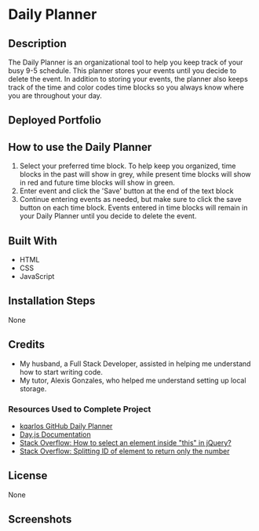 # Daily Planner
## Description
The Daily Planner is an organizational tool to help you keep track of your busy 9-5 schedule. This planner stores your events until you decide to delete the event.  In addition to storing your events, the planner also keeps track of the time and color codes time blocks so you always know where you are throughout your day.
## Deployed Portfolio

## How to use the Daily Planner
1. Select your preferred time block.  To help keep you organized, time blocks in the past will show in grey, while present time blocks will show in red and future time blocks will show in green. 
2. Enter event and click the 'Save' button at the end of the text block
3. Continue entering events as needed, but make sure to click the save button on each time block. Events entered in time blocks will remain in your Daily Planner until you decide to delete the event.
## Built With
- HTML
- CSS
- JavaScript
## Installation Steps
None
## Credits
- My husband, a Full Stack Developer, assisted in helping me understand how to start writing code. 
- My tutor, Alexis Gonzales, who helped me understand setting up local storage. 
### Resources Used to Complete Project
- [kqarlos GitHub Daily Planner](https://github.com/kqarlos/day-planner)
- [Day.js Documentation](https://day.js.org/en/)
- [Stack Overflow: How to select an element inside "this" in jQuery?](https://stackoverflow.com/questions/4868599/how-to-select-an-element-inside-this-in-jquery)
- [Stack Overflow: Splitting ID of element to return only the number](https://stackoverflow.com/questions/5067705/splitting-id-of-element-to-return-only-the-number)
## License
None
## Screenshots

